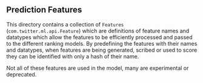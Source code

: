 ## Prediction Features

This directory contains a collection of `Features` (`com.twitter.ml.api.Feature`) which are definitions of feature names and datatypes which allow the features to be efficiently processed and passed to the different ranking models. 
By predefining the features with their names and datatypes, when features are being generated, scribed or used to score they can be identified with only a hash of their name. 

Not all of these features are used in the model, many are experimental or deprecated. 